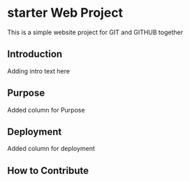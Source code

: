 # starter Web Project

This is a simple website project for GIT and GITHUB together
## Introduction

Adding intro text here
## Purpose

Added column for Purpose
## Deployment

Added column for deployment

## How to Contribute
